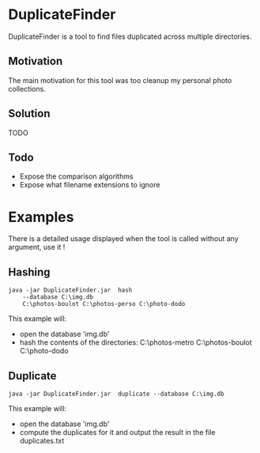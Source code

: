 # DuplicateFinder

DuplicateFinder is a tool to find files duplicated across multiple directories.

## Motivation

The main motivation for this tool was too cleanup my personal photo collections.

## Solution

TODO

## Todo

* Expose the comparison algorithms
* Expose what filename extensions to ignore

# Examples

There is a detailed usage displayed when the tool is called without any argument, use it !

## Hashing

	java -jar DuplicateFinder.jar  hash 
		--database C:\img.db 
		C:\photos-boulot C:\photos-perso C:\photo-dodo

This example will:
* open the database 'img.db'
* hash the contents of the directories: C:\photos-metro C:\photos-boulot C:\photo-dodo

## Duplicate

	java -jar DuplicateFinder.jar  duplicate --database C:\img.db

This example will:
* open the database 'img.db'
* compute the duplicates for it and output the result in the file duplicates.txt

